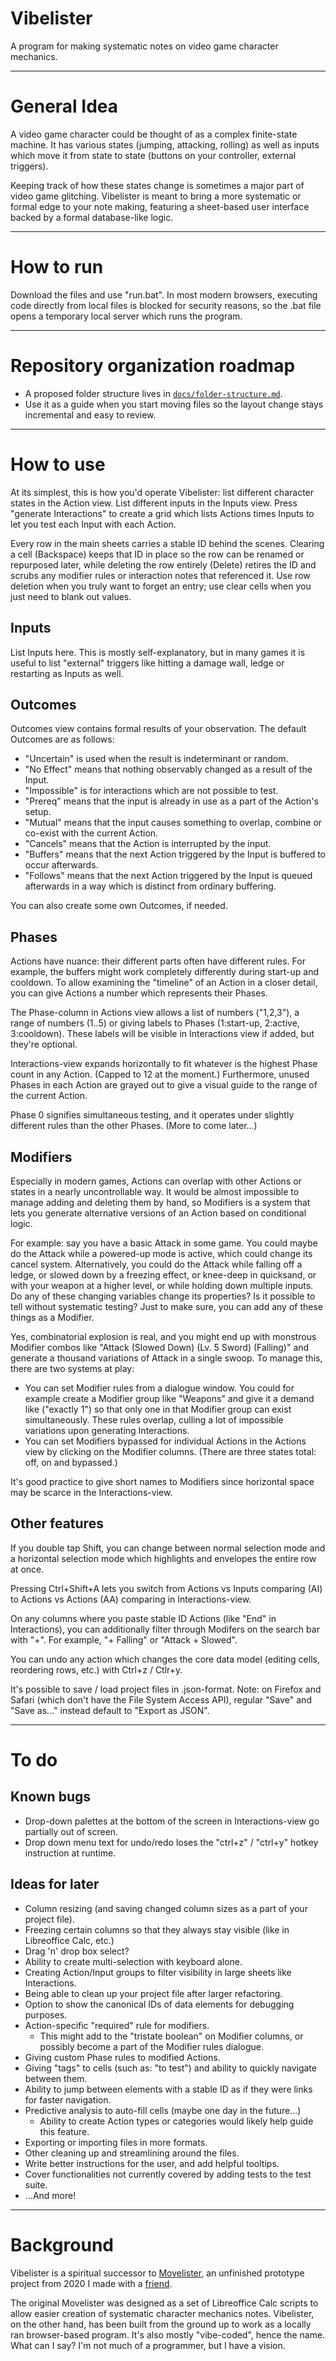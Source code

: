 # Vibelister

A program for making systematic notes on video game character mechanics.

---

# General Idea

A video game character could be thought of as a complex finite-state machine. It has various states (jumping, attacking, rolling) as well as inputs which move it from state to state (buttons on your controller, external triggers).

Keeping track of how these states change is sometimes a major part of video game glitching. Vibelister is meant to bring a more systematic or formal edge to your note making, featuring a sheet-based user interface backed by a formal database-like logic.

---

# How to run

Download the files and use "run.bat". In most modern browsers, executing code directly from local files is blocked for security reasons, so the .bat file opens a temporary local server which runs the program.

---

# Repository organization roadmap

- A proposed folder structure lives in [`docs/folder-structure.md`](docs/folder-structure.md).
- Use it as a guide when you start moving files so the layout change stays incremental and easy to review.

---

# How to use

At its simplest, this is how you'd operate Vibelister: list different character states in the Action view. List different inputs in the Inputs view. Press "generate Interactions" to create a grid which lists Actions times Inputs to let you test each Input with each Action.

Every row in the main sheets carries a stable ID behind the scenes. Clearing a cell (Backspace) keeps that ID in place so the row can be renamed or repurposed later, while deleting the row entirely (Delete) retires the ID and scrubs any modifier rules or interaction notes that referenced it. Use row deletion when you truly want to forget an entry; use clear cells when you just need to blank out values.

## Inputs

List Inputs here. This is mostly self-explanatory, but in many games it is useful to list "external" triggers like hitting a damage wall, ledge or restarting as Inputs as well.

## Outcomes

Outcomes view contains formal results of your observation. The default Outcomes are as follows:

- "Uncertain" is used when the result is indeterminant or random.
- "No Effect" means that nothing observably changed as a result of the Input.
- "Impossible" is for interactions which are not possible to test.
- "Prereq" means that the input is already in use as a part of the Action's setup.
- "Mutual" means that the input causes something to overlap, combine or co-exist with the current Action.
- "Cancels" means that the Action is interrupted by the input.
- "Buffers" means that the next Action triggered by the Input is buffered to occur afterwards.
- "Follows" means that the next Action triggered by the Input is queued afterwards in a way which is distinct from ordinary buffering.

You can also create some own Outcomes, if needed.

## Phases

Actions have nuance: their different parts often have different rules. For example, the buffers might work completely differently during start-up and cooldown. To allow examining the "timeline" of an Action in a closer detail, you can give Actions a number which represents their Phases.

The Phase-column in Actions view allows a list of numbers ("1,2,3"), a range of numbers (1..5) or giving labels to Phases (1:start-up, 2:active, 3:cooldown). These labels will be visible in Interactions view if added, but they're optional.

Interactions-view expands horizontally to fit whatever is the highest Phase count in any Action. (Capped to 12 at the moment.) Furthermore, unused Phases in each Action are grayed out to give a visual guide to the range of the current Action.

Phase 0 signifies simultaneous testing, and it operates under slightly different rules than the other Phases. (More to come later...)

## Modifiers

Especially in modern games, Actions can overlap with other Actions or states in a nearly uncontrollable way. It would be almost impossible to manage adding and deleting them by hand, so Modifiers is a system that lets you generate alternative versions of an Action based on conditional logic.

For example: say you have a basic Attack in some game. You could maybe do the Attack while a powered-up mode is active, which could change its cancel system. Alternatively, you could do the Attack while falling off a ledge, or slowed down by a freezing effect, or knee-deep in quicksand, or with your weapon at a higher level, or while holding down multiple inputs. Do any of these changing variables change its properties? Is it possible to tell without systematic testing? Just to make sure, you can add any of these things as a Modifier.

Yes, combinatorial explosion is real, and you might end up with monstrous Modifier combos like "Attack (Slowed Down) (Lv. 5 Sword) (Falling)" and generate a thousand variations of Attack in a single swoop. To manage this, there are two systems at play:

- You can set Modifier rules from a dialogue window. You could for example create a Modifier group like "Weapons" and give it a demand like ("exactly 1") so that only one in that Modifier group can exist simultaneously. These rules overlap, culling a lot of impossible variations upon generating Interactions.
- You can set Modifiers bypassed for individual Actions in the Actions view by clicking on the Modifier columns. (There are three states total: off, on and bypassed.)

It's good practice to give short names to Modifiers since horizontal space may be scarce in the Interactions-view.

## Other features

If you double tap Shift, you can change between normal selection mode and a horizontal selection mode which highlights and envelopes the entire row at once.

Pressing Ctrl+Shift+A lets you switch from Actions vs Inputs comparing (AI) to Actions vs Actions (AA) comparing in Interactions-view.

On any columns where you paste stable ID Actions (like "End" in Interactions), you can additionally filter through Modifers on the search bar with "+". For example, "+ Falling" or "Attack + Slowed".

You can undo any action which changes the core data model (editing cells, reordering rows, etc.) with Ctrl+z / Ctlr+y.

It's possible to save / load project files in .json-format. Note: on Firefox and Safari (which don't have the File System Access API), regular "Save" and "Save as..." instead default to "Export as JSON".

---

# To do

## Known bugs

- Drop-down palettes at the bottom of the screen in Interactions-view go partially out of screen.
- Drop down menu text for undo/redo loses the "ctrl+z" / "ctrl+y" hotkey instruction at runtime.

## Ideas for later

- Column resizing (and saving changed column sizes as a part of your project file).
- Freezing certain columns so that they always stay visible (like in Libreoffice Calc, etc.)
- Drag 'n' drop box select?
- Ability to create multi-selection with keyboard alone.
- Creating Action/Input groups to filter visibility in large sheets like Interactions.
- Being able to clean up your project file after larger refactoring.
- Option to show the canonical IDs of data elements for debugging purposes.
- Action-specific "required" rule for modifiers.
  - This might add to the "tristate boolean" on Modifier columns, or possibly become a part of the Modifier rules dialogue.
- Giving custom Phase rules to modified Actions.
- Giving "tags" to cells (such as: "to test") and ability to quickly navigate between them.
- Ability to jump between elements with a stable ID as if they were links for faster navigation.
- Predictive analysis to auto-fill cells (maybe one day in the future...)
  - Ability to create Action types or categories would likely help guide this feature.
- Exporting or importing files in more formats.
- Other cleaning up and streamlining around the files.
- Write better instructions for the user, and add helpful tooltips.
- Cover functionalities not currently covered by adding tests to the test suite.
- ...And more!

---

# Background

Vibelister is a spiritual successor to [Movelister](https://github.com/Kazhuu/movelister), an unfinished prototype project from 2020 I made with a [friend](https://github.com/Kazhuu).

The original Movelister was designed as a set of Libreoffice Calc scripts to allow easier creation of systematic character mechanics notes. Vibelister, on the other hand, has been built from the ground up to work as a locally ran browser-based program. It's also mostly "vibe-coded", hence the name. What can I say? I'm not much of a programmer, but I have a vision.
